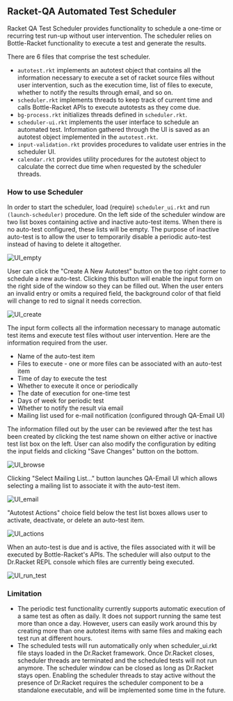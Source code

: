 ## Racket-QA Automated Test Scheduler

Racket QA Test Scheduler provides functionality to schedule a one-time or recurring test run-up without user intervention. The scheduler relies on Bottle-Racket functionality to execute a test and generate the results.

There are 6 files that comprise the test scheduler.
* `autotest.rkt` implements an autotest object that contains all the information necessary to execute a set of racket source files without user intervention, such as the execution time, list of files to execute, whether to notify the results through email, and so on.
* `scheduler.rkt` implements threads to keep track of current time and calls Bottle-Racket APIs to execute autotests as they come due.
* `bg-process.rkt` initializes threads defined in `scheduler.rkt`.
* `scheduler-ui.rkt` implements the user interface to schedule an automated test. Information gathered through the UI is saved as an autotest object implemented in the `autotest.rkt`.
* `input-validation.rkt` provides procedures to validate user entries in the scheduler UI.
* `calendar.rkt` provides utility procedures for the autotest object to calculate the correct due time when requested by the scheduler threads.


### How to use Scheduler

In order to start the scheduler, load (require) `scheduler_ui.rkt` and run `(launch-scheduler)` procedure. On the left side of the scheduler window are two list boxes containing active and inactive auto-test items. When there is no auto-test configured, these lists will be empty. The purpose of inactive auto-test is to allow the user to temporarily disable a periodic auto-test instead of having to delete it altogether.

![UI_empty](https://github.com/oplS15projects/Racket-QA/blob/master/Test-Automation/images/documentation/ui_empty.png)

User can click the "Create A New Autotest" button on the top right corner to schedule a new auto-test. Clicking this button will enable the input form on the right side of the window so they can be filled out. When the user enters an invalid entry or omits a required field, the background color of that field will change to red to signal it needs correction.

![UI_create](https://github.com/oplS15projects/Racket-QA/blob/master/Test-Automation/images/documentation/ui_create.png)

The input form collects all the information necessary to manage automatic test items and execute test files without user intervention. Here are the information required from the user.
* Name of the auto-test item
* Files to execute - one or more files can be associated with an auto-test item
* Time of day to execute the test
* Whether to execute it once or periodically
* The date of execution for one-time test
* Days of week for periodic test
* Whether to notify the result via email
* Mailing list used for e-mail notification (configured through QA-Email UI)

The information filled out by the user can be reviewed after the test has been created by clicking the test name shown on either active or inactive test list box on the left. User can also modify the configuration by editing the input fields and clicking "Save Changes" button on the bottom.

![UI_browse](https://github.com/oplS15projects/Racket-QA/blob/master/Test-Automation/images/documentation/ui_browse.png)

Clicking "Select Mailing List..." button launches QA-Email UI which allows selecting a mailing list to associate it with the auto-test item.

![UI_email](https://github.com/oplS15projects/Racket-QA/blob/master/Test-Automation/images/documentation/ui_email.png)

"Autotest Actions" choice field below the test list boxes allows user to activate, deactivate, or delete an auto-test item.

![UI_actions](https://github.com/oplS15projects/Racket-QA/blob/master/Test-Automation/images/documentation/ui_actions.png)

When an auto-test is due and is active, the files associated with it will be executed by Bottle-Racket's APIs. The scheduler will also output to the Dr.Racket REPL console which files are currently being executed.

![UI_run_test](https://github.com/oplS15projects/Racket-QA/blob/master/Test-Automation/images/documentation/ui_run_test.png)



### Limitation
* The periodic test functionality currently supports automatic execution of a same test as often as daily. It does not support running the same test more than once a day. However, users can easily work around this by creating more than one autotest items with same files and making each test run at different hours.
* The scheduled tests will run automatically only when scheduler_ui.rkt file stays loaded in the Dr.Racket framework. Once Dr.Racket closes, scheduler threads are terminated and the scheduled tests will not run anymore. The scheduler window can be closed as long as Dr.Racket stays open. Enabling the scheduler threads to stay active without the presence of Dr.Racket requires the scheduler component to be a standalone executable, and will be implemented some time in the future.
